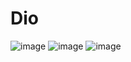 # Dio

![image](https://github.com/user-attachments/assets/560bf12b-4b2a-405f-ac8f-9a1baf097d9c)
![image](https://github.com/user-attachments/assets/c8e974ab-7e2d-4c1d-b4ff-52ff6981846d)
![image](https://github.com/user-attachments/assets/40159219-205c-475c-8c43-6789066c9792)
